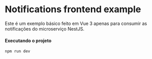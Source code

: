 # Notifications frontend example

Este é um exemplo básico feito em Vue 3 apenas para consumir as notificações do microserviço NestJS.

#### Executando o projeto

```sh
npm run dev
```
